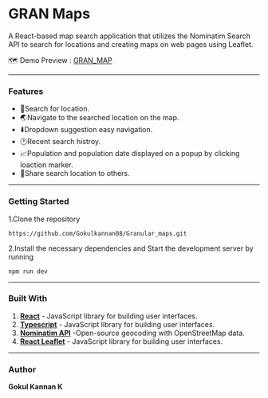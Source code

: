 # GRAN Maps

<p>A React-based map search application that utilizes the Nominatim Search API to search for locations and creating maps on web pages using Leaflet.</P>

:world_map: Demo Preview : [GRAN_MAP](https://granular-maps-gokulkannan08.vercel.app/)

__________

### Features

- :mag_right:Search for location.
- :earth_asia:Navigate to the searched location on the map.
- :arrow_down:Dropdown suggestion easy navigation.
- :clock1:Recent search histroy.
- :chart_with_upwards_trend:Population and population date displayed on a popup by clicking loaction marker.
- :link:Share search location to others.

__________

### Getting Started

1.Clone the repository

```
https://github.com/Gokulkannan08/Granular_maps.git
```

2.Install the necessary dependencies and Start the development server by running

```
npm run dev
```

________

### Built With

 1. **[React](https://reactjs.org/)** - JavaScript library for building user interfaces.
 2. **[Typescript](https://www.typescriptlang.org/)** - JavaScript library for building user interfaces.
 3. **[Nominatim API](https://nominatim.org/)** -Open-source geocoding with OpenStreetMap data.
4. **[React Leaflet](https://react-leaflet.js.org/)** - JavaScript library for building user interfaces.

________

### Author

**Gokul Kannan K**
